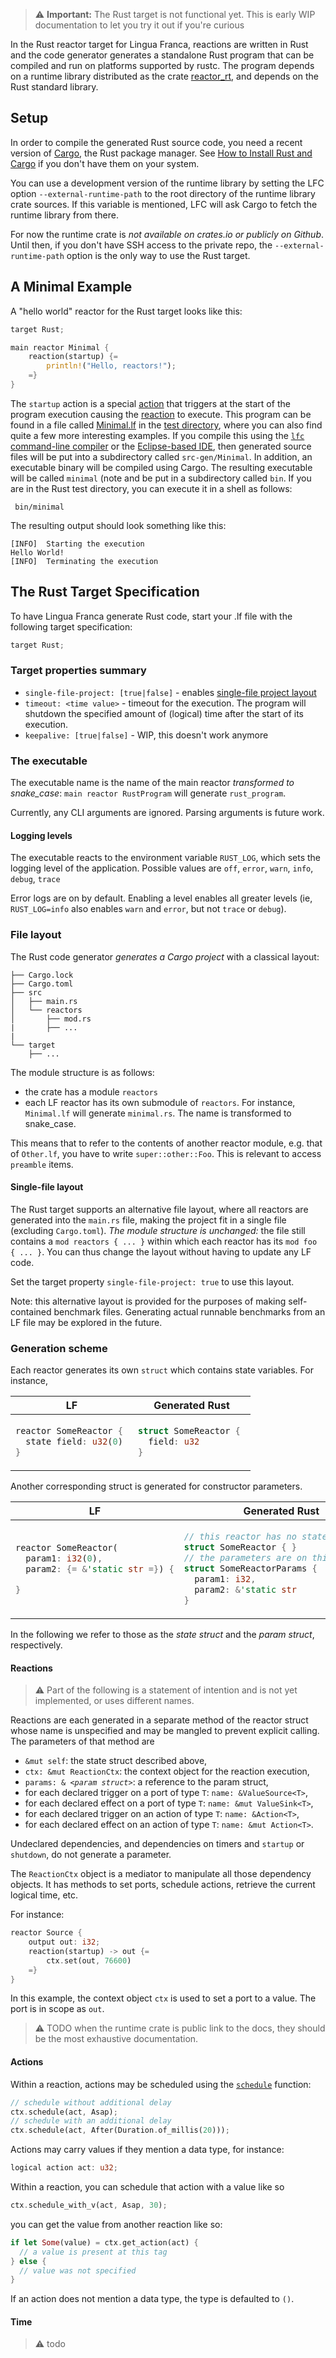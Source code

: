 
> :warning: **Important:** The Rust target is not functional yet. This is early WIP documentation to let you try it out if you're curious

In the Rust reactor target for Lingua Franca, reactions are written in Rust and the code generator generates a standalone Rust program that can be compiled and run on platforms supported by rustc. The program depends on a runtime library distributed as the crate [reactor_rt](https://github.com/icyphy/reactor-rust), and depends on the Rust standard library.

<!-- Note that C++ is not a safe language. There are many ways that a programmer can circumvent the semantics of Lingua Franca and introduce nondeterminism and illegal memory accesses. For example, it is easy for a programmer to mistakenly send a message that is a pointer to data on the stack. The destination reactors will very likely read invalid data. It is also easy to create memory leaks, where memory is allocated and never freed. Note, however, that the C++ reactor library is designed to prevent common errors and to encourage a safe modern C++ style. Here, we introduce the specifics of writing Reactor programs in C++ and present some guidelines for a style that will be safe. -->

## Setup

In order to compile the generated Rust source code, you need a recent version of [Cargo](https://doc.rust-lang.org/cargo/), the Rust package manager. See [How to Install Rust and Cargo](https://doc.rust-lang.org/cargo/getting-started/installation.html) if you don't have them on your system.

You can use a development version of the runtime library by setting the LFC option `--external-runtime-path` to the root directory of the runtime library crate sources. If this variable is mentioned, LFC will ask Cargo to fetch the runtime library from there.

For now the runtime crate is *not available on crates.io or publicly on Github*. Until then, if you don't have SSH access to the private repo, the `--external-runtime-path` option is the only way to use the Rust target.


## A Minimal Example

A "hello world" reactor for the Rust target looks like this:
```rust
target Rust;

main reactor Minimal {
    reaction(startup) {=
        println!("Hello, reactors!");
    =}
}
```

The `startup` action is a special [action](https://github.com/icyphy/lingua-franca/wiki/Language-Specification#Action-Declaration) that triggers at the start of the program execution causing the [reaction](https://github.com/icyphy/lingua-franca/wiki/Language-Specification#Reaction-Declaration) to execute. This program can be found in a file called [Minimal.lf](https://github.com/icyphy/lingua-franca/blob/master/test/Rust/src/Minimal.lf) in the [test directory](https://github.com/icyphy/lingua-franca/tree/master/test/Rust), where you can also find quite a few more interesting examples. If you compile this using the [`lfc` command-line compiler](downloading-and-building#Command-Line-Tools) or the [Eclipse-based IDE](downloading-and-building#Download-the-Integrated-Development-Environment), then generated source files will be put into a subdirectory called `src-gen/Minimal`. In addition, an executable binary will be compiled using Cargo. The resulting executable will be called `minimal` (note and be put in a subdirectory called `bin`. If you are in the Rust test directory, you can execute it in a shell as follows:
```
 bin/minimal
```

The resulting output should look something like this:
```
[INFO]  Starting the execution
Hello World!
[INFO]  Terminating the execution
```

## The Rust Target Specification

To have Lingua Franca generate Rust code, start your .lf file with the following target specification:
```rust
target Rust;
```

### Target properties summary

- `single-file-project: [true|false]`  - enables [single-file project layout](#single-file-layout)
- `timeout: <time value>` - timeout for the execution. The program will shutdown the specified amount of (logical) time after the start of its execution.
- `keepalive: [true|false]` - WIP, this doesn't work anymore

### The executable

The executable name is the name of the main reactor *transformed to snake_case*: `main reactor RustProgram` will generate `rust_program`.

Currently, any CLI arguments are ignored. Parsing arguments is future work.

#### Logging levels

The executable reacts to the environment variable `RUST_LOG`, which sets the logging level of the application. Possible values are
`off`, `error`, `warn`, `info`, `debug`, `trace`

Error logs are on by default. Enabling a level enables all greater levels (ie, `RUST_LOG=info` also enables `warn` and `error`, but not `trace` or `debug`).

### File layout

The Rust code generator *generates a Cargo project* with a classical layout: 
```
├── Cargo.lock
├── Cargo.toml
├── src
│   ├── main.rs
│   └── reactors
│       ├── mod.rs
|       ├── ...
|
└── target
    ├── ...
```

The module structure is as follows:
- the crate has a module `reactors`
- each LF reactor has its own submodule of `reactors`. For instance, `Minimal.lf` will generate `minimal.rs`. The name is transformed to snake_case.

This means that to refer to the contents of another reactor module, e.g. that of `Other.lf`, you have to write `super::other::Foo`. This is relevant to access `preamble` items.

#### Single-file layout

The Rust target supports an alternative file layout, where all reactors are generated into the `main.rs` file, making the project fit in a single file (excluding `Cargo.toml`). *The module structure is unchanged:* the file still contains a `mod reactors { ... }` within which each reactor has its `mod foo { ... }`. You can thus change the layout without having to update any LF code.

Set the target property `single-file-project: true` to use this layout.

Note: this alternative layout is provided for the purposes of making self-contained benchmark files. Generating actual runnable benchmarks from an LF file may be explored in the future.

### Generation scheme

Each reactor generates its own `struct` which contains state variables. For instance,

<table>
<thead>
<tr>
<th>LF</th>
<th>Generated Rust</th>
</tr>
</thead>
<tbody>
<tr>
<td>

```rust
reactor SomeReactor { 
  state field: u32(0)
}
``` 

</td>

<td>

```rust
struct SomeReactor { 
  field: u32
}
``` 

</td>

</tr>
</tbody>
</table>


Another corresponding struct is generated for constructor parameters.


<table>
<thead>
<tr>
<th>LF</th>
<th>Generated Rust</th>
</tr>
</thead>
<tbody>
<tr>
<td>

```rust
reactor SomeReactor(
  param1: i32(0),
  param2: {= &'static str =}) {

}
``` 

</td>

<td>

```rust
// this reactor has no state variables
struct SomeReactor { }
// the parameters are on this struct
struct SomeReactorParams { 
  param1: i32,
  param2: &'static str 
}
```

</td>

</tr>
</tbody>
</table>


In the following we refer to those as the *state struct* and the *param struct*, respectively.

#### Reactions

> :warning: Part of the following is a statement of intention and is not yet implemented, or uses different names.

Reactions are each generated in a separate method of the reactor struct whose name is unspecified and may be mangled to prevent explicit calling. The parameters of that method are
- `&mut self`: the state struct described above,
- `ctx: &mut ReactionCtx`: the context object for the reaction execution,
- <code>params: & <i>&lt;param struct&gt;</i></code>: a reference to the param struct,
- for each declared trigger on a port of type `T`: `name: &ValueSource<T>`,
- for each declared effect on a port of type `T`: `name: &mut ValueSink<T>`,
- for each declared trigger on an action of type `T`: `name: &Action<T>`,
- for each declared effect on an action of type `T`: `name: &mut Action<T>`.

Undeclared dependencies, and dependencies on timers and `startup` or `shutdown`, do not generate a parameter.

The `ReactionCtx` object is a mediator to manipulate all those dependency objects. It has methods to set ports, schedule actions, retrieve the current logical time, etc.

For instance:
```rust
reactor Source {
    output out: i32;
    reaction(startup) -> out {=
        ctx.set(out, 76600)
    =}
}
```
In this example, the context object `ctx` is used to set a port to a value. The port is in scope as `out`.


> :warning: TODO when the runtime crate is public link to the docs, they should be the most exhaustive documentation.

#### Actions

Within a reaction, actions may be scheduled using the [`schedule`](TODO_link) function:
```rust
// schedule without additional delay
ctx.schedule(act, Asap);
// schedule with an additional delay
ctx.schedule(act, After(Duration.of_millis(20)));
```

Actions may carry values if they mention a data type, for instance:
```rust
logical action act: u32;
```

Within a reaction, you can schedule that action with a value like so
```rust
ctx.schedule_with_v(act, Asap, 30);
```
you can get the value from another reaction like so:
```rust
if let Some(value) = ctx.get_action(act) {
  // a value is present at this tag
} else {
  // value was not specified
}
```

If an action does not mention a data type, the type is defaulted to `()`. 

#### Time

> :warning: todo




